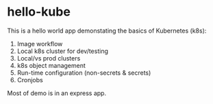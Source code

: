 # hello-kube

This is a hello world app demonstating the basics of Kubernetes (k8s):

1. Image workflow
1. Local k8s cluster for dev/testing
1. Local/vs prod clusters
1. k8s object management
1. Run-time configuration (non-secrets & secrets)
1. Cronjobs


Most of demo is in an express app.
